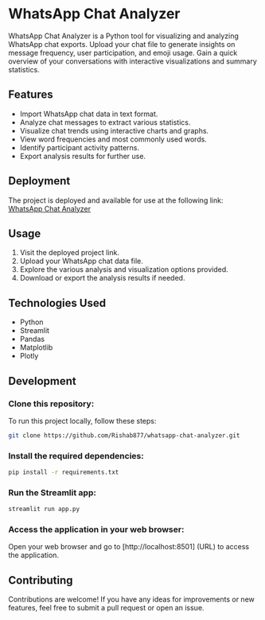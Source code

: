 # WhatsApp Chat Analyzer

WhatsApp Chat Analyzer is a Python tool for visualizing and analyzing WhatsApp chat exports. Upload your chat file to generate insights on message frequency, user participation, and emoji usage. Gain a quick overview of your conversations with interactive visualizations and summary statistics.

## Features
- Import WhatsApp chat data in text format.
- Analyze chat messages to extract various statistics.
- Visualize chat trends using interactive charts and graphs.
- View word frequencies and most commonly used words.
- Identify participant activity patterns.
- Export analysis results for further use.

## Deployment

The project is deployed and available for use at the following link: [WhatsApp Chat Analyzer](https://whatsapp-chat-analyzer-zamrwdgvtkuj3xbvbj5xfq.streamlit.app/)

## Usage
1. Visit the deployed project link.
2. Upload your WhatsApp chat data file.
3. Explore the various analysis and visualization options provided.
4. Download or export the analysis results if needed.

## Technologies Used
- Python
- Streamlit
- Pandas
- Matplotlib
- Plotly

## Development

### Clone this repository:
To run this project locally, follow these steps:

```bash
git clone https://github.com/Rishab877/whatsapp-chat-analyzer.git
```

### Install the required dependencies:
 ```bash
pip install -r requirements.txt
```

### Run the Streamlit app:
 ```bash
streamlit run app.py
```

### Access the application in your web browser:
Open your web browser and go to [http://localhost:8501] (URL) to access the application.

## Contributing
Contributions are welcome! If you have any ideas for improvements or new features, feel free to submit a pull request or open an issue.
